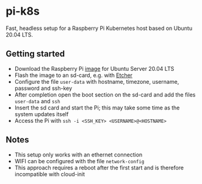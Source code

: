 # pi-k8s
Fast, headless setup for a Raspberry Pi Kubernetes host based on Ubuntu 20.04 LTS.

## Getting started

- Download the Raspberry Pi [image](https://ubuntu.com/download/raspberry-pi) for Ubuntu Server 20.04 LTS
- Flash the image to an sd-card, e.g. with [Etcher](https://www.balena.io/etcher/)
- Configure the file `user-data` with hostname, timezone, username, password and ssh-key
- After completion open the boot section on the sd-card and add the files `user-data` and `ssh`
- Insert the sd card and start the Pi; this may take some time as the system updates itself
- Access the Pi with `ssh -i <SSH_KEY> <USERNAME>@<HOSTNAME>`

## Notes 

- This setup only works with an ethernet connection
- WIFI can be configured with the file `network-config`
- This approach requires a reboot after the first start and is therefore incompatible with cloud-init